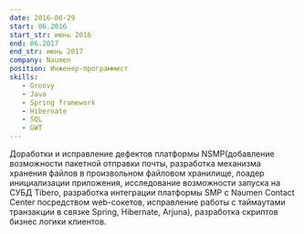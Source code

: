 ```yaml
---
date: 2016-06-29
start: 06.2016
start_str: июнь 2016
end: 06.2017
end_str: июнь 2017
company: Naumen
position: Инженер-программист
skills:
   - Groovy
   - Java
   - Spring framework
   - Hibernate
   - SQL
   - GWT
---
```

Доработки и исправление дефектов платформы
NSMP(добавление возможности пакетной отправки почты,
разработка механизма хранения файлов в произвольном
файловом хранилище, лоадер инициализации приложения,
исследование возможности запуска на СУБД Tibero,
разработка интеграции платформы SMP с Naumen Contact
Center посредством web-сокетов, исправление работы с
таймаутами транзакции в связке Spring, Hibernate,
Arjuna), разработка скриптов бизнес логики клиентов.

